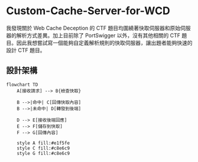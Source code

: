 # Custom-Cache-Server-for-WCD

我發現關於 Web Cache Deception 的 CTF 題目均圍繞著快取伺服器和原始伺服器的解析方式差異。加上目前除了 PortSwigger 以外，沒有其他相關的 CTF 題目。因此我想嘗試寫一個能夠自定義解析規則的快取伺服器，讓出題者能夠快速的設計 CTF 題目。

## 設計架構

```mermind
flowchart TD
    A[接收請求] --> B{檢查快取}
    
    B -->|命中| C[回傳快取內容]
    B -->|未命中| D[轉發到後端]
    
    D --> E[接收後端回應]
    E --> F[儲存到快取]
    F --> G[回傳內容]
    
    style A fill:#e1f5fe
    style C fill:#c8e6c9
    style G fill:#c8e6c9
```